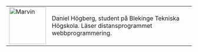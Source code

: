 <table>
    <tr>
        <td>
            <img src="img/marvin.jpg" alt="Marvin" width="100px">
        </td>
        <td>
            <p>Daniel Högberg, student på Blekinge Tekniska Högskola. Läser distansprogrammet webbprogrammering.</p>
        </td>
    </tr>
</table>
